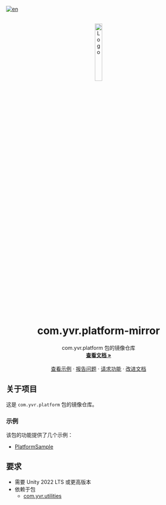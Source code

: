[![en](https://img.shields.io/badge/lang-en-red.svg)](./README.md)

<br />
<div align="center">
    <a href="https://github.com/PlayForDreamDevelopers/com.yvr.platform-mirror">
        <img src="https://www.pfdm.cn/en/static/img/logo.2b1b07e.png" alt="Logo" width="20%">
    </a>
    <h1 align="center"> com.yvr.platform-mirror </h1>
    <p align="center">
       com.yvr.platform 包的镜像仓库
        <br />
        <a href="https://github.com/PlayForDreamDevelopers/com.yvr.platform-mirror"><strong>查看文档 »</strong></a>
        <br />
        <br />
        <a href="#samples">查看示例</a>
        &middot;
        <a href="https://github.com/PlayForDreamDevelopers/com.yvr.platform-mirror/issues/new?template=bug_report.yml">报告问题</a>
        &middot;
        <a href="https://github.com/PlayForDreamDevelopers/com.yvr.platform-mirror/issues/new?template=feature_request.yml">请求功能</a>
        &middot;
        <a href="https://github.com/PlayForDreamDevelopers/com.yvr.platform-mirror/issues/new?template=documentation_update.yml">改进文档</a>
    </p>

</div>

## 关于项目

这是 `com.yvr.platform` 包的镜像仓库。

### 示例

该包的功能提供了几个示例：

-   [PlatformSample](https://github.com/PlayForDreamDevelopers/PlatformSample-Unity)

## 要求

- 需要 Unity 2022 LTS 或更高版本
- 依赖于包 
  - [com.yvr.utilities](https://github.com/PlayForDreamDevelopers/com.yvr.utilities-mirror)
